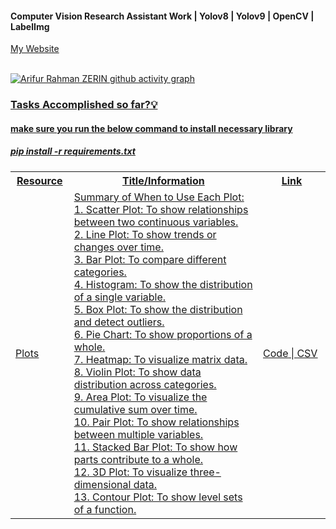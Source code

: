 #### Computer Vision Research Assistant Work | Yolov8 | Yolov9 | OpenCV | LabelImg 

<a href = "https://www.arzerin.com/">My Website<br><br>


![Arifur Rahman ZERIN github activity graph](https://github-readme-activity-graph.vercel.app/graph?username=arzerin&bg_color=FFFFFF&color=111F68&line=111F68)

<h3>Tasks Accomplished so far?💡</h3>

<h4>make sure you run the below command to install necessary library</h4>
<h5>pip install -r requirements.txt</h5>
<table width="100%" style="width: 100%">
    <tr>
        <th>Resource</th>
        <th width="60%">Title/Information</th>
        <th>Link</th>
    </tr>
    <tr>
        <td><a href="plots/">Plots</a></td>
        <td>
                Summary of When to Use Each Plot:<br/>
                1. Scatter Plot: To show relationships between two continuous variables.<br/>
                2. Line Plot: To show trends or changes over time.<br/>
                3. Bar Plot: To compare different categories.<br/>
                4. Histogram: To show the distribution of a single variable.<br/>
                5. Box Plot: To show the distribution and detect outliers.<br/>
                6. Pie Chart: To show proportions of a whole.<br/>
                7. Heatmap: To visualize matrix data.<br/>
                8. Violin Plot: To show data distribution across categories.<br/>
                9. Area Plot: To visualize the cumulative sum over time.<br/>
                10. Pair Plot: To show relationships between multiple variables.<br/>
                11. Stacked Bar Plot: To show how parts contribute to a whole.<br/>
                12. 3D Plot: To visualize three-dimensional data.<br/>
                13. Contour Plot: To show level sets of a function.<br/>
        </td>
        <td>
            <a href="plots.py">Code</a> | <a href="files/cells.csv">CSV</a>
        </td>    
    </tr>
</table>
